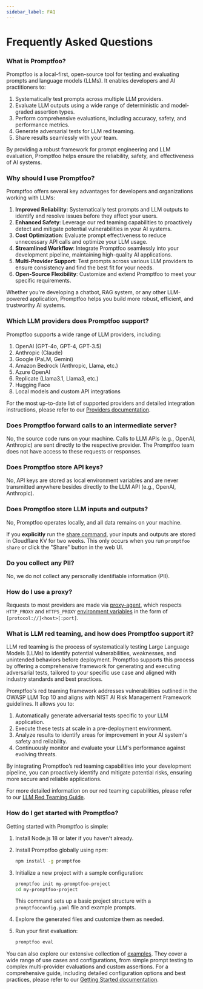 ```yaml
---
sidebar_label: FAQ
---
```


# Frequently Asked Questions

### What is Promptfoo?

Promptfoo is a local-first, open-source tool for testing and evaluating prompts and language models (LLMs). It enables developers and AI practitioners to:

1. Systematically test prompts across multiple LLM providers.
2. Evaluate LLM outputs using a wide range of deterministic and model-graded assertion types.
3. Perform comprehensive evaluations, including accuracy, safety, and performance metrics.
4. Generate adversarial tests for LLM red teaming.
5. Share results seamlessly with your team.

By providing a robust framework for prompt engineering and LLM evaluation, Promptfoo helps ensure the reliability, safety, and effectiveness of AI systems.

### Why should I use Promptfoo?

Promptfoo offers several key advantages for developers and organizations working with LLMs:

1. **Improved Reliability**: Systematically test prompts and LLM outputs to identify and resolve issues before they affect your users.
2. **Enhanced Safety**: Leverage our red teaming capabilities to proactively detect and mitigate potential vulnerabilities in your AI systems.
3. **Cost Optimization**: Evaluate prompt effectiveness to reduce unnecessary API calls and optimize your LLM usage.
4. **Streamlined Workflow**: Integrate Promptfoo seamlessly into your development pipeline, maintaining high-quality AI applications.
5. **Multi-Provider Support**: Test prompts across various LLM providers to ensure consistency and find the best fit for your needs.
6. **Open-Source Flexibility**: Customize and extend Promptfoo to meet your specific requirements.

Whether you're developing a chatbot, RAG system, or any other LLM-powered application, Promptfoo helps you build more robust, efficient, and trustworthy AI systems.

### Which LLM providers does Promptfoo support?

Promptfoo supports a wide range of LLM providers, including:

1. OpenAI (GPT-4o, GPT-4, GPT-3.5)
2. Anthropic (Claude)
3. Google (PaLM, Gemini)
4. Amazon Bedrock (Anthropic, Llama, etc.)
5. Azure OpenAI
6. Replicate (Llama3.1, Llama3, etc.)
7. Hugging Face
8. Local models and custom API integrations

For the most up-to-date list of supported providers and detailed integration instructions, please refer to our [Providers documentation](/docs/providers/).

### Does Promptfoo forward calls to an intermediate server?

No, the source code runs on your machine. Calls to LLM APIs (e.g., OpenAI, Anthropic) are sent directly to the respective provider. The Promptfoo team does not have access to these requests or responses.

### Does Promptfoo store API keys?

No, API keys are stored as local environment variables and are never transmitted anywhere besides directly to the LLM API (e.g., OpenAI, Anthropic).

### Does Promptfoo store LLM inputs and outputs?

No, Promptfoo operates locally, and all data remains on your machine.

If you **explicitly** run the [share command](/docs/usage/sharing), your inputs and outputs are stored in Cloudflare KV for two weeks. This only occurs when you run `promptfoo share` or click the "Share" button in the web UI.

### Do you collect any PII?

No, we do not collect any personally identifiable information (PII).

### How do I use a proxy?

Requests to most providers are made via [proxy-agent](https://www.npmjs.com/package/proxy-agent), which respects `HTTP_PROXY` and `HTTPS_PROXY` [environment variables](https://www.npmjs.com/package/proxy-from-env#environment-variables) in the form of `[protocol://]<host>[:port]`.

### What is LLM red teaming, and how does Promptfoo support it?

LLM red teaming is the process of systematically testing Large Language Models (LLMs) to identify potential vulnerabilities, weaknesses, and unintended behaviors before deployment. Promptfoo supports this process by offering a comprehensive framework for generating and executing adversarial tests, tailored to your specific use case and aligned with industry standards and best practices.

Promptfoo's red teaming framework addresses vulnerabilities outlined in the OWASP LLM Top 10 and aligns with NIST AI Risk Management Framework guidelines. It allows you to:

1. Automatically generate adversarial tests specific to your LLM application.
2. Execute these tests at scale in a pre-deployment environment.
3. Analyze results to identify areas for improvement in your AI system's safety and reliability.
4. Continuously monitor and evaluate your LLM's performance against evolving threats.

By integrating Promptfoo’s red teaming capabilities into your development pipeline, you can proactively identify and mitigate potential risks, ensuring more secure and reliable applications.

For more detailed information on our red teaming capabilities, please refer to our [LLM Red Teaming Guide](/docs/guides/llm-redteaming).

### How do I get started with Promptfoo?

Getting started with Promptfoo is simple:

1. Install Node.js 18 or later if you haven't already.

2. Install Promptfoo globally using npm:

   ```sh
   npm install -g promptfoo
   ```

3. Initialize a new project with a sample configuration:

   ```sh
   promptfoo init my-promptfoo-project
   cd my-promptfoo-project
   ```

   This command sets up a basic project structure with a `promptfooconfig.yaml` file and example prompts.

4. Explore the generated files and customize them as needed.

5. Run your first evaluation:

   ```sh
   promptfoo eval
   ```

You can also explore our extensive collection of [examples](https://github.com/promptfoo/promptfoo/tree/main/examples/). They cover a wide range of use cases and configurations, from simple prompt testing to complex multi-provider evaluations and custom assertions. For a comprehensive guide, including detailed configuration options and best practices, please refer to our [Getting Started documentation](/docs/getting-started).

